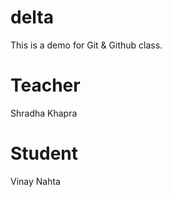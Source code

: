 # delta
This is a demo for Git &amp; Github class.

# Teacher
Shradha Khapra

# Student
Vinay Nahta

